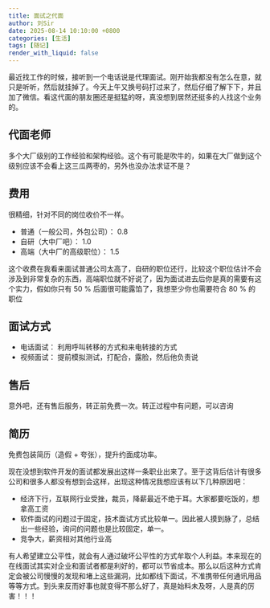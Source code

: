 ```yaml
---
title: 面试之代面
author: 刘Sir
date: 2025-08-14 10:10:00 +0800
categories: [生活]
tags: [随记]
render_with_liquid: false
---
```


最近找工作的时候，接听到一个电话说是代理面试。刚开始我都没有怎么在意，就只是听听，然后就挂掉了。今天上午又换号码打过来了，然后仔细了解下下，并且加了微信。看这代面的朋友圈还是挺猛的呀，真没想到居然还挺多的人找这个业务的。

## 代面老师
多个大厂级别的工作经验和架构经验。这个有可能是吹牛的，如果在大厂做到这个级别应该不会看上这三瓜两枣的，另外也没办法求证不是？
## 费用
很精细，针对不同的岗位收价不一样。
- 普通（一般公司，外包公司）： 0.8
- 自研（大中厂吧）： 1.0
- 高端（大中厂的高级职位）： 1.5

这个收费在我看来面试普通公司太高了，自研的职位还行，比较这个职位估计不会涉及到非常复杂的东西，高端职位就不好说了，因为面试进去后你是真的需要有这个实力，假如你只有 50 % 后面很可能露馅了，我想至少你也需要符合 80 % 的职位

## 面试方式
- 电话面试： 利用呼叫转移的方式和来电转接的方式
- 视频面试： 提前模拟测试，打配合，露脸，然后他负责说

## 售后
意外吧，还有售后服务，转正前免费一次。转正过程中有问题，可以咨询

## 简历
免费包装简历（造假 + 夸张），提升约面成功率。


现在没想到软件开发的面试都发展出这样一条职业出来了。至于这背后估计有很多公司和很多人都没有想到会这样，出现这种情况我想应该有以下几种原因吧：
- 经济下行，互联网行业受挫，裁员，降薪最近不绝于耳。大家都要吃饭的，想拿高工资
- 软件面试的问题过于固定，技术面试方式比较单一。因此被人摸到脉了，总结出一些经验，询问的问题也是比较固定，单一。
- 竞争大，薪资相对其他行业高

有人希望建立公平性，就会有人通过破坏公平性的方式牟取个人利益。本来现在的在线面试其实对企业和面试者都是利好的，都可以节省成本。那么以后这种方式肯定会被公司慢慢的发现和堵上这些漏洞，比如都线下面试，不准携带任何通讯用品等等方式。到头来反而好事也就变得不那么好了，真是始料未及呀，人是真的厉害！！！